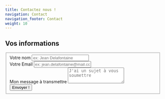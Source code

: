 ```yaml
---
title: Contactez nous !
navigation: Contact
navigation_footer: Contact
weight: 10
---
```


<section>
  <h2>Vos informations</h2>
  <div id="form" class="container">
		<div class="block">
			<form action="https://formspree.io/arnoldetc@gmail.com" method="POST">
			<fieldset>
				<div class="form-input">
					<label for="nom">Votre nom</label>
					<input type="text" id="nom" class="form-control" placeholder="ex: Jean Delafontaine" name="nom">
				</div>
				<div class="form-input">
					<label for="_reply">Votre Email</label>
					<input type="email" id="_reply" class="form-control" placeholder="ex: jean.delafontaine@mail.com" name="_reply">
				</div>
				<div class="form-input">
					<label for="message">Mon message à transmettre</label>
					<textarea class="form-control" id="message" rows="3" placeholder="J'ai un sujet à vous soumettre" name="message"></textarea>
				</div>
				<div class="form-submit">
				<button class="button button--warning" type="submit">Envoyer !</button>
				</div>
				</fieldset>
			</form>
		</div>
  </div>
</section>
